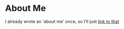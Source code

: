 
About Me
==========

I already wrote an 'about me' once, so I'll just [link to that](http://agambrahma.appspot.com/)

